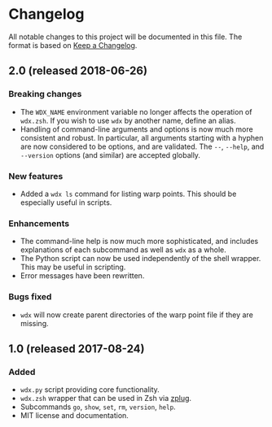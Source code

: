 # Changelog

All notable changes to this project will be documented in this file.
The format is based on [Keep a Changelog].

## 2.0 (released 2018-06-26)
### Breaking changes
* The `WDX_NAME` environment variable no longer affects the operation
  of `wdx.zsh`. If you wish to use `wdx` by another name, define an
  alias.
* Handling of command-line arguments and options is now much more
  consistent and robust. In particular, all arguments starting with a
  hyphen are now considered to be options, and are validated. The
  `--`, `--help`, and `--version` options (and similar) are accepted
  globally.

### New features
* Added a `wdx ls` command for listing warp points. This should be
  especially useful in scripts.

### Enhancements
* The command-line help is now much more sophisticated, and includes
  explanations of each subcommand as well as `wdx` as a whole.
* The Python script can now be used independently of the shell
  wrapper. This may be useful in scripting.
* Error messages have been rewritten.

### Bugs fixed
* `wdx` will now create parent directories of the warp point file if
  they are missing.

## 1.0 (released 2017-08-24)
### Added
* `wdx.py` script providing core functionality.
* `wdx.zsh` wrapper that can be used in Zsh via [zplug].
* Subcommands `go`, `show`, `set`, `rm`, `version`, `help`.
* MIT license and documentation.

[keep a changelog]: http://keepachangelog.com/
[zplug]: https://github.com/zplug/zplug
